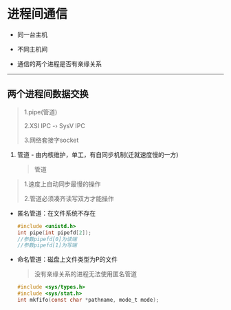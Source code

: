 # 进程间通信

+ 同一台主机
+ 不同主机间

+ 通信的两个进程是否有亲缘关系

---

## 两个进程间数据交换

> 1.pipe(管道)
>
> 2.XSI IPC	-›	SysV IPC
>
> 3.网络套接字socket

1. 管道 - 由内核维护，单工，有自同步机制(迁就速度慢的一方)

   > 管道
>
   > 1.速度上自动同步最慢的操作
   >
   > 2.管道必须凑齐读写双方才能操作

   + 匿名管道：在文件系统不存在

     ```C
     #include <unistd.h>
     int pipe(int pipefd[2]);
     //参数pipefd[0]为读端
     //参数pipefd[1]为写端     
     ```

   + 命名管道：磁盘上文件类型为P的文件
   
     > 没有亲缘关系的进程无法使用匿名管道
     
     ```C
     #include <sys/types.h>
     #include <sys/stat.h>
     int mkfifo(const char *pathname, mode_t mode);
     ```
     
     